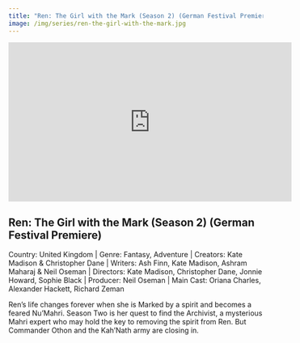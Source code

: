 ```yaml
---
title: "Ren: The Girl with the Mark (Season 2) (German Festival Premiere)"
image: /img/series/ren-the-girl-with-the-mark.jpg
---
```

<iframe width="560" height="315" src="https://www.youtube.com/watch?v=N5d16cUKqu0" frameborder="0" allow="accelerometer; autoplay; encrypted-media; gyroscope; picture-in-picture" allowfullscreen></iframe>

## Ren: The Girl with the Mark (Season 2) (German Festival Premiere)  
Country: United Kingdom | Genre: Fantasy, Adventure | Creators: Kate Madison & Christopher Dane | Writers: Ash Finn, Kate Madison, Ashram Maharaj & Neil Oseman | Directors: Kate Madison, Christopher Dane, Jonnie Howard, Sophie Black | Producer: Neil Oseman | Main Cast: Oriana Charles, Alexander Hackett, Richard Zeman

Ren’s life changes forever when she is Marked by a spirit and becomes a feared Nu’Mahri. Season Two is her quest to find the Archivist, a mysterious Mahri expert who may hold the key to removing the spirit from Ren. But Commander Othon and the Kah’Nath army are closing in.
